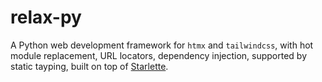 # relax-py

A Python web development framework for `htmx` and `tailwindcss`, with hot module replacement, URL locators, dependency injection, supported by static tayping, built on top of [Starlette](https://www.starlette.io/).

